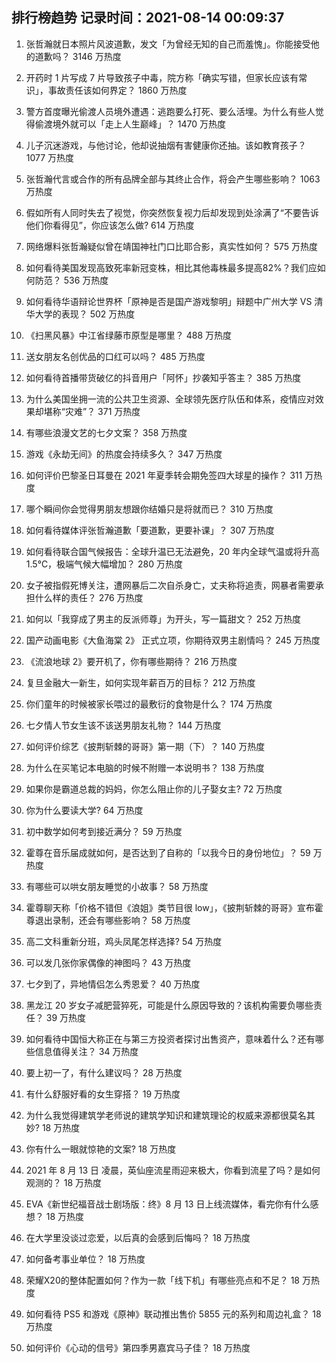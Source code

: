 
## 排行榜趋势 记录时间：2021-08-14 00:09:37
  
  1. 张哲瀚就日本照片风波道歉，发文「为曾经无知的自己而羞愧」。你能接受他的道歉吗？ 3146 万热度
    
  2. 开药时 1 片写成 7 片导致孩子中毒，院方称「确实写错，但家长应该有常识」，事故责任该如何界定？ 1860 万热度
    
  3. 警方首度曝光偷渡人员境外遭遇：逃跑要么打死、要么活埋。为什么有些人觉得偷渡境外就可以「走上人生巅峰」？ 1470 万热度
    
  4. 儿子沉迷游戏，与他讨论，他却说抽烟有害健康你还抽。该如教育孩子？ 1077 万热度
    
  5. 张哲瀚代言或合作的所有品牌全部与其终止合作，将会产生哪些影响？ 1063 万热度
    
  6. 假如所有人同时失去了视觉，你突然恢复视力后却发现到处涂满了“不要告诉他们你看得见”，你应该怎么做? 614 万热度
    
  7. 网络爆料张哲瀚疑似曾在靖国神社门口比耶合影，真实性如何？ 575 万热度
    
  8. 如何看待美国发现高致死率新冠变株，相比其他毒株最多提高82%？我们应如何防范？ 536 万热度
    
  9. 如何看待华语辩论世界杯「原神是否是国产游戏黎明」辩题中广州大学 VS 清华大学的表现？ 502 万热度
    
  10. 《扫黑风暴》中江省绿藤市原型是哪里？ 488 万热度
    
  11. 送女朋友名创优品的口红可以吗？ 485 万热度
    
  12. 如何看待首播带货破亿的抖音用户「阿怀」抄袭知乎答主？ 385 万热度
    
  13. 为什么美国坐拥一流的公共卫生资源、全球领先医疗队伍和体系，疫情应对效果却堪称“灾难”？ 371 万热度
    
  14. 有哪些浪漫文艺的七夕文案？ 358 万热度
    
  15. 游戏《永劫无间》的热度会持续多久？ 347 万热度
    
  16. 如何评价巴黎圣日耳曼在 2021 年夏季转会期免签四大球星的操作？ 311 万热度
    
  17. 哪个瞬间你会觉得男朋友想跟你结婚只是将就而已？ 310 万热度
    
  18. 如何看待媒体评张哲瀚道歉「要道歉，更要补课」？ 307 万热度
    
  19. 如何看待联合国气候报告：全球升温已无法避免，20 年内全球气温或将升高 1.5℃，极端气候大幅增加？ 280 万热度
    
  20. 女子被指假死博关注，遭网暴后二次自杀身亡，丈夫称将追责，网暴者需要承担什么样的责任？ 276 万热度
    
  21. 如何以「我穿成了男主的反派师尊」为开头，写一篇甜文？ 252 万热度
    
  22. 国产动画电影《大鱼海棠 2》 正式立项，你期待双男主剧情吗？ 245 万热度
    
  23. 《流浪地球 2》要开机了，你有哪些期待？ 216 万热度
    
  24. 复旦金融大一新生，如何实现年薪百万的目标？ 212 万热度
    
  25. 你们童年的时候被家长喂过的最敷衍的食物是什么？ 174 万热度
    
  26. 七夕情人节女生该不该送男朋友礼物？ 144 万热度
    
  27. 如何评价综艺《披荆斩棘的哥哥》第一期（下）？ 140 万热度
    
  28. 为什么在买笔记本电脑的时候不附赠一本说明书？ 138 万热度
    
  29. 如果你是霸道总裁的妈妈，你怎么阻止你的儿子娶女主? 72 万热度
    
  30. 你为什么要读大学? 64 万热度
    
  31. 初中数学如何考到接近满分？ 59 万热度
    
  32. 霍尊在音乐届成就如何，是否达到了自称的「以我今日的身份地位」？ 59 万热度
    
  33. 有哪些可以哄女朋友睡觉的小故事？ 58 万热度
    
  34. 霍尊聊天称「价格不错但《浪姐》类节目很 low」，《披荆斩棘的哥哥》宣布霍尊退出录制，还会有哪些影响？ 58 万热度
    
  35. 高二文科重新分班，鸡头凤尾怎样选择? 54 万热度
    
  36. 可以发几张你家偶像的神图吗？ 43 万热度
    
  37. 七夕到了，异地情侣怎么秀恩爱？ 40 万热度
    
  38. 黑龙江 20 岁女子减肥营猝死，可能是什么原因导致的？该机构需要负哪些责任？ 39 万热度
    
  39. 如何看待中国恒大称正在与第三方投资者探讨出售资产，意味着什么？还有哪些信息值得关注？ 34 万热度
    
  40. 要上初一了，有什么建议吗？ 28 万热度
    
  41. 有什么舒服好看的女生穿搭？ 19 万热度
    
  42. 为什么我觉得建筑学老师说的建筑学知识和建筑理论的权威来源都很莫名其妙? 18 万热度
    
  43. 你有什么一眼就惊艳的文案? 18 万热度
    
  44. 2021 年 8 月 13 日 凌晨，英仙座流星雨迎来极大，你看到流星了吗？是如何观测的？ 18 万热度
    
  45. EVA《新世纪福音战士剧场版：终》8 月 13 日上线流媒体，看完你有什么感想？ 18 万热度
    
  46. 在大学里没谈过恋爱，以后真的会感到后悔吗？ 18 万热度
    
  47. 如何备考事业单位？ 18 万热度
    
  48. 荣耀X20的整体配置如何？作为一款「线下机」有哪些亮点和不足？ 18 万热度
    
  49. 如何看待 PS5 和游戏《原神》联动推出售价 5855 元的系列和周边礼盒？ 18 万热度
    
  50. 如何评价《心动的信号》第四季男嘉宾马子佳？ 18 万热度
    